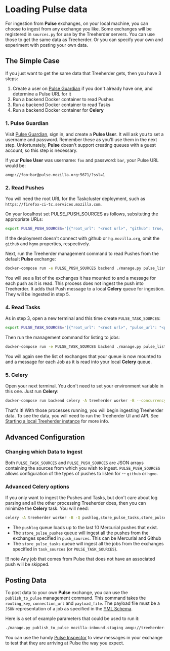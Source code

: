 # Loading Pulse data

For ingestion from **Pulse** exchanges, on your local machine, you can choose
to ingest from any exchange you like. Some exchanges will be registered in
`sources.py` for use by the Treeherder servers. You can use those to get the
same data as Treeherder. Or you can specify your own and experiment with
posting your own data.

## The Simple Case

If you just want to get the same data that Treeherder gets, then you have 3 steps:

1. Create a user on [Pulse Guardian] if you don't already have one, and determine a Pulse URL for it
2. Run a backend Docker container to read Pushes
3. Run a backend Docker container to read Tasks
4. Run a backend Docker container for **Celery**

### 1. Pulse Guardian

Visit [Pulse Guardian], sign in, and create a **Pulse User**. It will ask you to set a
username and password. Remember these as you'll use them in the next step.
Unfortunately, **Pulse** doesn't support creating queues with a guest account, so
this step is necessary.

If your **Pulse User** was username: `foo` and password: `bar`, your Pulse URL
would be:

`amqp://foo:bar@pulse.mozilla.org:5671/?ssl=1`

### 2. Read Pushes

You will need the root URL for the Taskcluster deployment, such as `https://firefox-ci-tc.services.mozilla.com`.

On your localhost set PULSE_PUSH_SOURCES as follows, subsituting the appropriate URLs:

```bash
export PULSE_PUSH_SOURCES='[{"root_url": "<root url>", "github": true, "hgmo": true, "pulse_url": "<pulse url>"}]'
```

If the deployment doesn't connect with github or `hg.mozilla.org`, omit the `github` and `hgmo` properties, respectively.

Next, run the Treeherder management command to read Pushes from the default **Pulse**
exchange:

```bash
docker-compose run -e PULSE_PUSH_SOURCES backend ./manage.py pulse_listener_pushes
```

You will see a list of the exchanges it has mounted to and a message for each
push as it is read. This process does not ingest the push into Treeherder. It
adds that Push message to a local **Celery** queue for ingestion. They will be
ingested in step 5.

### 4. Read Tasks

As in step 3, open a new terminal and this time create `PULSE_TASK_SOURCES`:

```bash
export PULSE_TASK_SOURCES='[{"root_url": "<root url>", "pulse_url": "<pulse url>"}]'
```

Then run the management command for listing to jobs:

```bash
docker-compose run -e PULSE_TASK_SOURCES backend ./manage.py pulse_listener_tasks
```

You will again see the list of exchanges that your queue is now mounted to and
a message for each Job as it is read into your local **Celery** queue.

### 5. Celery

Open your next terminal. You don't need to set your environment variable
in this one. Just run **Celery**:

```bash
docker-compose run backend celery -A treeherder worker -B --concurrency 5
```

That's it! With those processes running, you will begin ingesting Treeherder
data. To see the data, you will need to run the Treeherder UI and API.
See [Starting a local Treeherder instance] for more info.

[starting a local treeherder instance]: installation.md#starting-a-local-treeherder-instance

## Advanced Configuration

### Changing which Data to Ingest

Both `PULSE_TASK_SOURCES` and `PULSE_PUSH_SOURCES` are JSON arrays containing the sources from which you wish to ingest.
`PULSE_PUSH_SOURCES` allows configuration of the types of pushes to listen for -- `github` or `hgmo`.

### Advanced Celery options

If you only want to ingest the Pushes and Tasks, but don't care about log parsing
and all the other processing Treeherder does, then you can minimize the **Celery**
task. You will need:

```bash
celery -A treeherder worker -B -Q pushlog,store_pulse_tasks,store_pulse_pushes --concurrency 5
```

- The `pushlog` queue loads up to the last 10 Mercurial pushes that exist.
- The `store_pulse_pushes` queue will ingest all the pushes from the exchanges
  specified in `push_sources`. This can be Mercurial and Github
- The `store_pulse_tasks` queue will ingest all the jobs from the exchanges
  specified in `task_sources` (or `PULSE_TASK_SOURCES`).

<!-- prettier-ignore -->
!!! note
    Any job that comes from Pulse that does not have an associated push will be skipped.

## Posting Data

To post data to your own **Pulse** exchange, you can use the `publish_to_pulse`
management command. This command takes the `routing_key`, `connection_url`
and `payload_file`. The payload file must be a `JSON` representation of
a job as specified in the [YML Schema].

Here is a set of example parameters that could be used to run it:

```bash
./manage.py publish_to_pulse mozilla-inbound.staging amqp://treeherder-test:mypassword@pulse.mozilla.org:5672/ ./scratch/test_job.json
```

You can use the handy [Pulse Inspector] to view messages in your exchange to
test that they are arriving at Pulse the way you expect.

[pulse guardian]: https://pulseguardian.mozilla.org/whats_pulse
[pulse inspector]: https://tools.taskcluster.net/pulse-inspector/
[yml schema]: https://github.com/mozilla/treeherder/blob/master/schemas/pulse-job.yml
